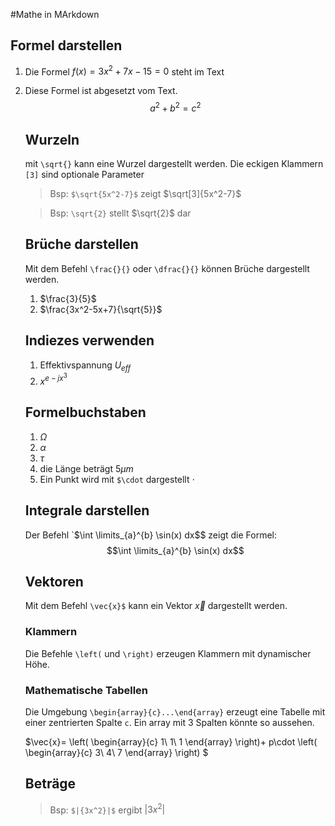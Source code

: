 #Mathe in MArkdown

## Formel darstellen
1. Die Formel $f(x)=3x^2+7x-15 = 0$ steht im Text


2. Diese Formel ist abgesetzt vom Text.
    $$a^2+b^2 = c^2$$


    ## Wurzeln
    mit `\sqrt{}` kann eine Wurzel dargestellt werden. Die eckigen Klammern  `[3]` sind optionale Parameter

    > Bsp: `$\sqrt{5x^2-7}$` zeigt $\sqrt[3]{5x^2-7}$

    > Bsp: `\sqrt{2}` stellt $\sqrt{2}$ dar


    ## Brüche darstellen
    Mit dem Befehl `\frac{}{}` oder `\dfrac{}{}` können Brüche dargestellt werden.

    1. $\frac{3}{5}$
    2. $\frac{3x^2-5x+7}{\sqrt{5}}$


    ## Indiezes verwenden
    1. Effektivspannung $U_{eff}$
    2. $x^{e-jx^3}$ 

    ## Formelbuchstaben
    1. $\Omega$ 
    2. $\alpha$
    3. $\tau$
    4. die Länge beträgt $5\mu m$
    5. Ein Punkt wird mit `$\cdot` dargestellt $\cdot$



    ## Integrale darstellen
    Der Befehl `$\int \limits_{a}^{b} \sin(x) dx$$ zeigt die Formel: 
    $$\int \limits_{a}^{b} \sin(x) dx$$ 


    ## Vektoren
    Mit dem Befehl `\vec{x}$` kann ein Vektor $\vec{x}$ dargestellt werden.

    ### Klammern
    Die Befehle `\left(` und `\right)` erzeugen Klammern mit dynamischer Höhe.

    ### Mathematische Tabellen
    Die Umgebung `\begin{array}{c}...\end{array}` erzeugt eine Tabelle mit einer zentrierten Spalte `c`. Ein array mit 3 Spalten könnte so aussehen.

    $\vec{x}=
    \left( 
       \begin{array}{c}
        1\\
        1\\
        1 
    \end{array}
    \right)+ p\cdot \left( 
       \begin{array}{c}
        3\\
        4\\
        7 
    \end{array}
    \right)  $


    ## Beträge
    > Bsp: `$|{3x^2}|$` ergibt $|{3x^2}|$



